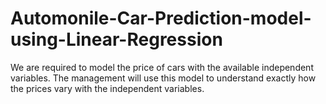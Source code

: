 # Automonile-Car-Prediction-model-using-Linear-Regression
We are required to model the price of cars with the available independent variables. The management will use this model to understand exactly how the prices vary with the independent variables.
